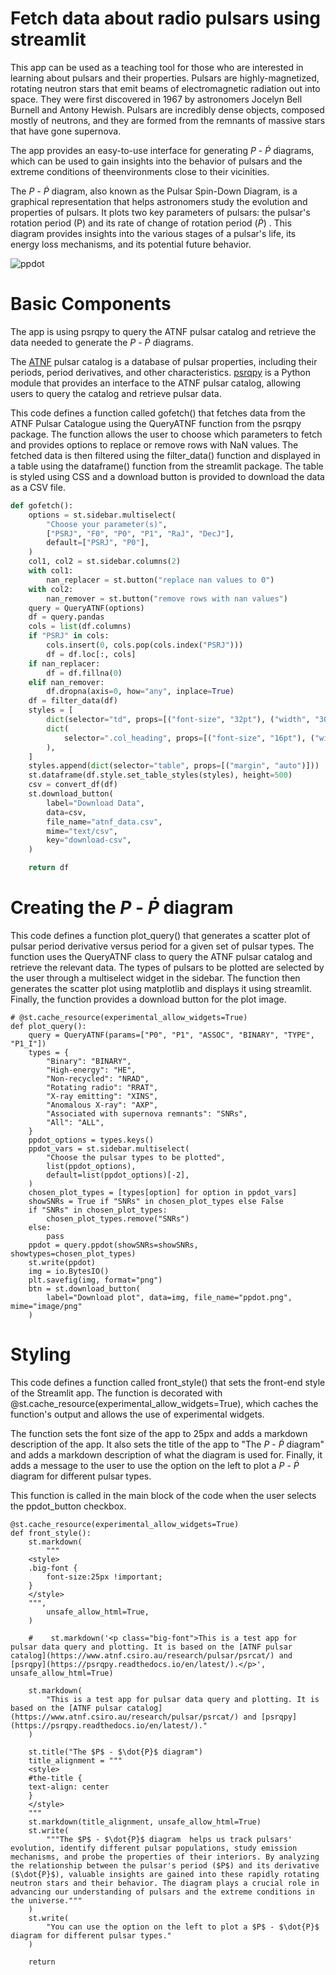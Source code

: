 # Fetch data about radio pulsars using streamlit
This app can be used as a teaching tool for those who are interested in learning about pulsars and their properties. 
Pulsars are highly-magnetized, rotating neutron stars that emit beams of electromagnetic radiation out into space. They were first discovered in 1967 by astronomers Jocelyn Bell Burnell and Antony Hewish. Pulsars are incredibly dense objects, composed mostly of neutrons, and they are formed from the remnants of massive stars that have gone supernova.


The app provides an easy-to-use interface for generating $P$ - $\dot{P}$ diagrams, which can be used to gain insights into the behavior of pulsars and the extreme conditions of theenvironments close to their vicinities.

The $P$ - $\dot{P}$ diagram, also known as the Pulsar Spin-Down Diagram, is a graphical representation that helps astronomers study the evolution and properties of pulsars. It plots two key parameters of pulsars: the pulsar's rotation period (P) and its rate of change of rotation period ($\dot{P}$) . This diagram provides insights into the various stages of a pulsar's life, its energy loss mechanisms, and its potential future behavior.

![ppdot](https://raw.githubusercontent.com/alexfilothodoros/streamlit_atnf_requests/main/ppdot.png)

# Basic Components
The app is using psrqpy to query the ATNF pulsar catalog and retrieve the data needed to generate the $P$ - $\dot{P}$ diagrams.

The [ATNF](https://www.atnf.csiro.au/) pulsar catalog is a database of pulsar properties, including their periods, period derivatives, and other characteristics. [psrqpy](https://psrqpy.readthedocs.io/en/latest/) is a Python module that provides an interface to the ATNF pulsar catalog, allowing users to query the catalog and retrieve pulsar data.

This code defines a function called gofetch() that fetches data from the ATNF Pulsar Catalogue using the QueryATNF function from the psrqpy package. The function allows the user to choose which parameters to fetch and provides options to replace or remove rows with NaN values. The fetched data is then filtered using the filter_data() function and displayed in a table using the dataframe() function from the streamlit package. The table is styled using CSS and a download button is provided to download the data as a CSV file.

```python
def gofetch():
    options = st.sidebar.multiselect(
        "Choose your parameter(s)",
        ["PSRJ", "F0", "P0", "P1", "RaJ", "DecJ"],
        default=["PSRJ", "P0"],
    )
    col1, col2 = st.sidebar.columns(2)
    with col1:
        nan_replacer = st.button("replace nan values to 0")
    with col2:
        nan_remover = st.button("remove rows with nan values")
    query = QueryATNF(options)
    df = query.pandas
    cols = list(df.columns)
    if "PSRJ" in cols:
        cols.insert(0, cols.pop(cols.index("PSRJ")))
        df = df.loc[:, cols]
    if nan_replacer:
        df = df.fillna(0)
    elif nan_remover:
        df.dropna(axis=0, how="any", inplace=True)
    df = filter_data(df)
    styles = [
        dict(selector="td", props=[("font-size", "32pt"), ("width", "300px")]),
        dict(
            selector=".col_heading", props=[("font-size", "16pt"), ("width", "8000px")]
        ),
    ]
    styles.append(dict(selector="table", props=[("margin", "auto")]))
    st.dataframe(df.style.set_table_styles(styles), height=500)
    csv = convert_df(df)
    st.download_button(
        label="Download Data",
        data=csv,
        file_name="atnf_data.csv",
        mime="text/csv",
        key="download-csv",
    )

    return df
```


# Creating the $P$ - $\dot{P}$ diagram
This code defines a function plot_query() that generates a scatter plot of pulsar period derivative versus period for a given set of pulsar types. The function uses the QueryATNF class to query the ATNF pulsar catalog and retrieve the relevant data. The types of pulsars to be plotted are selected by the user through a multiselect widget in the sidebar. The function then generates the scatter plot using matplotlib and displays it using streamlit. Finally, the function provides a download button for the plot image.

```
# @st.cache_resource(experimental_allow_widgets=True)
def plot_query():
    query = QueryATNF(params=["P0", "P1", "ASSOC", "BINARY", "TYPE", "P1_I"])
    types = {
        "Binary": "BINARY",
        "High-energy": "HE",
        "Non-recycled": "NRAD",
        "Rotating radio": "RRAT",
        "X-ray emitting": "XINS",
        "Anomalous X-ray": "AXP",
        "Associated with supernova remnants": "SNRs",
        "All": "ALL",
    }
    ppdot_options = types.keys()
    ppdot_vars = st.sidebar.multiselect(
        "Choose the pulsar types to be plotted",
        list(ppdot_options),
        default=list(ppdot_options)[-2],
    )
    chosen_plot_types = [types[option] for option in ppdot_vars]
    showSNRs = True if "SNRs" in chosen_plot_types else False
    if "SNRs" in chosen_plot_types:
        chosen_plot_types.remove("SNRs")
    else:
        pass
    ppdot = query.ppdot(showSNRs=showSNRs, showtypes=chosen_plot_types)
    st.write(ppdot)
    img = io.BytesIO()
    plt.savefig(img, format="png")
    btn = st.download_button(
        label="Download plot", data=img, file_name="ppdot.png", mime="image/png"
    )

```
# Styling
This code defines a function called front_style() that sets the front-end style of the Streamlit app. The function is decorated with @st.cache_resource(experimental_allow_widgets=True), which caches the function's output and allows the use of experimental widgets.

The function sets the font size of the app to 25px and adds a markdown description of the app. It also sets the title of the app to "The $P$ - $\dot{P}$ diagram" and adds a markdown description of what the diagram is used for. Finally, it adds a message to the user to use the option on the left to plot a $P$ - $\dot{P}$ diagram for different pulsar types.

This function is called in the main block of the code when the user selects the ppdot_button checkbox.


```
@st.cache_resource(experimental_allow_widgets=True)
def front_style():
    st.markdown(
        """
    <style>
    .big-font {
        font-size:25px !important;
    }
    </style>
    """,
        unsafe_allow_html=True,
    )

    #    st.markdown('<p class="big-font">This is a test app for pulsar data query and plotting. It is based on the [ATNF pulsar catalog](https://www.atnf.csiro.au/research/pulsar/psrcat/) and [psrqpy](https://psrqpy.readthedocs.io/en/latest/).</p>', unsafe_allow_html=True)

    st.markdown(
        "This is a test app for pulsar data query and plotting. It is based on the [ATNF pulsar catalog](https://www.atnf.csiro.au/research/pulsar/psrcat/) and [psrqpy](https://psrqpy.readthedocs.io/en/latest/)."
    )

    st.title("The $P$ - $\dot{P}$ diagram")
    title_alignment = """
    <style>
    #the-title {
    text-align: center
    }
    </style>
    """
    st.markdown(title_alignment, unsafe_allow_html=True)
    st.write(
        """The $P$ - $\dot{P}$ diagram  helps us track pulsars' evolution, identify different pulsar populations, study emission mechanisms, and probe the properties of their interiors. By analyzing the relationship between the pulsar's period ($P$) and its derivative ($\dot{P}$), valuable insights are gained into these rapidly rotating neutron stars and their behavior. The diagram plays a crucial role in advancing our understanding of pulsars and the extreme conditions in the universe."""
    )
    st.write(
        "You can use the option on the left to plot a $P$ - $\dot{P}$ diagram for different pulsar types."
    )

    return


```
